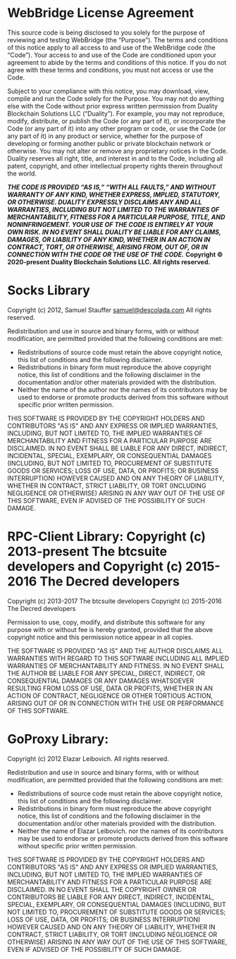 # **WebBridge License Agreement**

This source code is being disclosed to you solely for the purpose of reviewing and testing WebBridge (the “Purpose”).  The terms and conditions of this notice apply to all access to and use of the WebBridge code (the “Code”).  Your access to and use of the Code are conditioned upon your agreement to abide by the terms and conditions of this notice.  If you do not agree with these terms and conditions, you must not access or use the Code.

Subject to your compliance with this notice, you may download, view, compile and run the Code solely for the Purpose.  You may not do anything else with the Code without prior express written permission from Duality Blockchain Solutions LLC (“Duality”).  For example, you may not reproduce, modify, distribute, or publish the Code (or any part of it), or incorporate the Code (or any part of it) into any other program or code, or use the Code (or any part of it) in any product or service, whether for the purpose of developing or forming another public or private blockchain network or otherwise.  You may not alter or remove any proprietary notices in the Code.  Duality reserves all right, title, and interest in and to the Code, including all patent, copyright, and other intellectual property rights therein throughout the world.

***THE CODE IS PROVIDED “AS IS,” “WITH ALL FAULTS,” AND WITHOUT WARRANTY OF ANY KIND, WHETHER EXPRESS, IMPLIED, STATUTORY, OR OTHERWISE.  DUALITY EXPRESSLY DISCLAIMS ANY AND ALL WARRANTIES, INCLUDING BUT NOT LIMITED TO THE WARRANTIES OF MERCHANTABILITY, FITNESS FOR A PARTICULAR PURPOSE, TITLE, AND NONINFRINGEMENT.  YOUR USE OF THE CODE IS ENTIRELY AT YOUR OWN RISK.  IN NO EVENT SHALL DUALITY BE LIABLE FOR ANY CLAIMS, DAMAGES, OR LIABILITY OF ANY KIND, WHETHER IN AN ACTION IN CONTRACT, TORT, OR OTHERWISE, ARISING FROM, OUT OF, OR IN CONNECTION WITH THE CODE OR THE USE OF THE CODE.***
****Copyright © 2020-present Duality Blockchain Solutions LLC. All rights reserved.****

# Socks Library
Copyright (c) 2012, Samuel Stauffer <samuel@descolada.com>
All rights reserved.

Redistribution and use in source and binary forms, with or without
modification, are permitted provided that the following conditions are met:

* Redistributions of source code must retain the above copyright
  notice, this list of conditions and the following disclaimer.
* Redistributions in binary form must reproduce the above copyright
  notice, this list of conditions and the following disclaimer in the
  documentation and/or other materials provided with the distribution.
* Neither the name of the author nor the
  names of its contributors may be used to endorse or promote products
  derived from this software without specific prior written permission.

THIS SOFTWARE IS PROVIDED BY THE COPYRIGHT HOLDERS AND CONTRIBUTORS "AS IS" AND
ANY EXPRESS OR IMPLIED WARRANTIES, INCLUDING, BUT NOT LIMITED TO, THE IMPLIED
WARRANTIES OF MERCHANTABILITY AND FITNESS FOR A PARTICULAR PURPOSE ARE
DISCLAIMED. IN NO EVENT SHALL <COPYRIGHT HOLDER> BE LIABLE FOR ANY
DIRECT, INDIRECT, INCIDENTAL, SPECIAL, EXEMPLARY, OR CONSEQUENTIAL DAMAGES
(INCLUDING, BUT NOT LIMITED TO, PROCUREMENT OF SUBSTITUTE GOODS OR SERVICES;
LOSS OF USE, DATA, OR PROFITS; OR BUSINESS INTERRUPTION) HOWEVER CAUSED AND
ON ANY THEORY OF LIABILITY, WHETHER IN CONTRACT, STRICT LIABILITY, OR TORT
(INCLUDING NEGLIGENCE OR OTHERWISE) ARISING IN ANY WAY OUT OF THE USE OF THIS
SOFTWARE, EVEN IF ADVISED OF THE POSSIBILITY OF SUCH DAMAGE.

# RPC-Client Library: Copyright (c) 2013-present The btcsuite developers and Copyright (c) 2015-2016 The Decred developers
Copyright (c) 2013-2017 The btcsuite developers
Copyright (c) 2015-2016 The Decred developers

Permission to use, copy, modify, and distribute this software for any
purpose with or without fee is hereby granted, provided that the above
copyright notice and this permission notice appear in all copies.

THE SOFTWARE IS PROVIDED "AS IS" AND THE AUTHOR DISCLAIMS ALL WARRANTIES
WITH REGARD TO THIS SOFTWARE INCLUDING ALL IMPLIED WARRANTIES OF
MERCHANTABILITY AND FITNESS. IN NO EVENT SHALL THE AUTHOR BE LIABLE FOR
ANY SPECIAL, DIRECT, INDIRECT, OR CONSEQUENTIAL DAMAGES OR ANY DAMAGES
WHATSOEVER RESULTING FROM LOSS OF USE, DATA OR PROFITS, WHETHER IN AN
ACTION OF CONTRACT, NEGLIGENCE OR OTHER TORTIOUS ACTION, ARISING OUT OF
OR IN CONNECTION WITH THE USE OR PERFORMANCE OF THIS SOFTWARE.

# GoProxy Library:
Copyright (c) 2012 Elazar Leibovich. All rights reserved.

Redistribution and use in source and binary forms, with or without
modification, are permitted provided that the following conditions are
met:

   * Redistributions of source code must retain the above copyright
notice, this list of conditions and the following disclaimer.
   * Redistributions in binary form must reproduce the above
copyright notice, this list of conditions and the following disclaimer
in the documentation and/or other materials provided with the
distribution.
   * Neither the name of Elazar Leibovich. nor the names of its
contributors may be used to endorse or promote products derived from
this software without specific prior written permission.

THIS SOFTWARE IS PROVIDED BY THE COPYRIGHT HOLDERS AND CONTRIBUTORS
"AS IS" AND ANY EXPRESS OR IMPLIED WARRANTIES, INCLUDING, BUT NOT
LIMITED TO, THE IMPLIED WARRANTIES OF MERCHANTABILITY AND FITNESS FOR
A PARTICULAR PURPOSE ARE DISCLAIMED. IN NO EVENT SHALL THE COPYRIGHT
OWNER OR CONTRIBUTORS BE LIABLE FOR ANY DIRECT, INDIRECT, INCIDENTAL,
SPECIAL, EXEMPLARY, OR CONSEQUENTIAL DAMAGES (INCLUDING, BUT NOT
LIMITED TO, PROCUREMENT OF SUBSTITUTE GOODS OR SERVICES; LOSS OF USE,
DATA, OR PROFITS; OR BUSINESS INTERRUPTION) HOWEVER CAUSED AND ON ANY
THEORY OF LIABILITY, WHETHER IN CONTRACT, STRICT LIABILITY, OR TORT
(INCLUDING NEGLIGENCE OR OTHERWISE) ARISING IN ANY WAY OUT OF THE USE
OF THIS SOFTWARE, EVEN IF ADVISED OF THE POSSIBILITY OF SUCH DAMAGE.